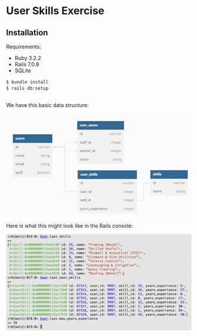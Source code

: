 # User Skills Exercise

## Installation

Requirements:

* Ruby 3.2.2
* Rails 7.0.8
* SQLite

```bash
$ bundle install
$ rails db:setup
```

##

We have this basic data structure:

![ERD diagram showing Users linked to Skills through UserSkills](docs/erd.png)

Here is what this might look like in the Rails console:

![Rails console output showing Users, associated User Skills, Skills, and a maximum number of years of experience](docs/user_skills.png)
